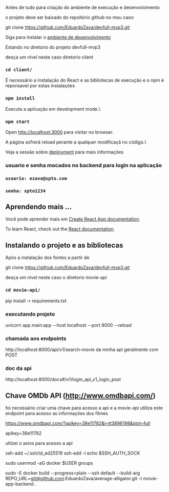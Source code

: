 Antes de tudo para criação do ambiente de execução e desenvolvimento

o projeto deve ser baixado do repoitório github no meu caso:

git clone https://github.com/EduardoZava/devfull-mvp3.git

Siga para instalar o [ambiente de desenvolvimento](https://kinsta.com/pt/base-de-conhecimento/react-no-windows-macos-e-linux/)

Estando no diretorio do projeto devfull-mvp3

desça um nível neste caso diretorio client
### `cd client/`

É necessário a instalação do React e as bibliotecas de execução e o npm é reponsavel por estas instalações

### `npm install`

Executa a aplicação em development mode.\

### `npm start`

Open [http://localhost:3000](http://localhost:3000) para visitar no browser.

A página sofrerá reload perante a qualquer modificaçã no código.\

Veja a sessão sobre [deployment](https://facebook.github.io/create-react-app/docs/deployment) para mais informações

### usuario e senha mocados no backend para login na aplicação
### `usuario: ezava@xpto.com`
### `senha: xpto1234`

## Aprendendo mais ...

Você pode aprender mais em [Create React App documentation](https://facebook.github.io/create-react-app/docs/getting-started).

To learn React, check out the [React documentation](https://reactjs.org/).

## Instalando o projeto e as bibliotecas

Após a instalação dos fontes a partir de 

git clone https://github.com/EduardoZava/devfull-mvp3.git

desça um nível neste caso o diretorio movie-api

### `cd movie-api/`

pip install -r requirements.txt

### executando projeto

uvicorn app.main:app --host   localhost --port 8000 --reload

### chamada aos endpoints

http://localhost:8000/api/v1/search-movie da minha api geralmente com POST

### doc da api

http://localhost:8000/docs#/v1/login_api_v1_login_post


## Chave OMDb API (http://www.omdbapi.com/)

foi necessário criar uma chave para acesso a api e a movie-api utiliza 
este endpoint para acesso as informações dos filmes

https://www.omdbapi.com/?apikey=38e11782&i=tt3896198&plot=full

apikey=38e11782

utilzei o axios para acesso a api

ssh-add ~/.ssh/id_ed25519
ssh-add -l
echo $SSH_AUTH_SOCK

sudo usermod -aG docker $USER
groups

sudo -E docker build --progress=plain --ssh default --build-arg REPO_URL=git@github.com:EduardoZava/average-alligator.git -t movie-app-backend .
